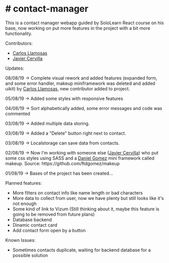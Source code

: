 <h1># contact-manager</h1>

<p>This is a contact manager webapp guided by SoloLearn React course on his base, now working on put more features in the project with a bit more functionality.</p>
<p>Contributors:<ul>
<li><a href=https://github.com/Chokolove>Carlos Llamosas</a></li>
<li><a href=https://github.com/JavierCervilla>Javier Cervilla</a></li></ul></p>

Updates:
<p>08/08/19 -> Complete visual rework and added features (expanded form, and some error handler, makeup miniframework was deleted and added uikit) by <a href=https://github.com/Chokolove>Carlos Llamosas</a>, new contributor added to project.</p>
<p>05/08/19 -> Added some styles with responsive features</p>
<p>04/08/19 -> Sort alphabetically added, some error messages and code was commented</p>
<p>03/08/19 -> Added multiple data storing.</p>
<p>03/08/19 -> Added a "Delete" button right next to contact.</p>
<p>03/08/19 -> Localstorage can save data from contacts.</p>
<p>02/08/19 -> Now I'm working with someone else (<a href=https://github.com/JavierCervilla>Javier Cervilla</a>) who put some css styles using SASS and a <a href=https://github.com/ftdgomez>Daniel Gomez</a> mini framework called makeup. Source: https://github.com/ftdgomez/makeup</p>
<p>01/08/19 -> Bases of the project has been created...</p>

Planned features:
<ul><li>More filters on contact info like name length or bad characters</li>
  <li>More data to collect from user, now we have plenty but still looks like it's not enough</li>
  <li>Some kind of link to Vizum (Still thinking about it, maybe this feature is going to be removed from future plans)</li>
  <li>Database backend</li>
  <li>Dinamic contact card</li>
  <li>Add contact form open by a button</li>
</ul>

Known Issues:
<ul><li>Sometimes contacts duplicate, waiting for backend database for a possible solution</li></ul>
